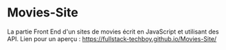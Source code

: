 # Movies-Site
La partie Front End d'un sites de movies écrit en JavaScript et utilisant des API.
Lien pour un aperçu : https://fullstack-techboy.github.io/Movies-Site/

